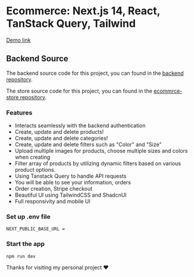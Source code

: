 # Ecommerce: Next.js 14, React, TanStack Query, Tailwind

[Demo link](...)

## Backend Source

The backend source code for this project, you can found in the [backend repository](https://github.com/nammtrong023/ecommerce-be.git).

The store source code for this project, you can found in the [ecommrce-store repository](https://github.com/nammtrong023/ecommerce-store.git).

### Features

-   Interacts seamlessly with the backend authentication
-   Create, update and delete products!
-   Create, update and delete categories!
-   Create, update and delete filters such as "Color" and "Size"
-   Upload multiple images for products, choose multiple sizes and colors when creating
-   Filter array of products by utilizing dynamic filters based on various product options.
-   Using Tanstack Query to handle API requests
-   You will be able to see your information, orders
-   Order creation, Stripe checkout
-   Beautiful UI using TailwindCSS and ShadcnUI
-   Full responsivity and mobile UI

### Set up .env file

```shell
NEXT_PUBLIC_BASE_URL =

```

### Start the app

```shell
npm run dev
```

Thanks for visiting my personal project ❤️
